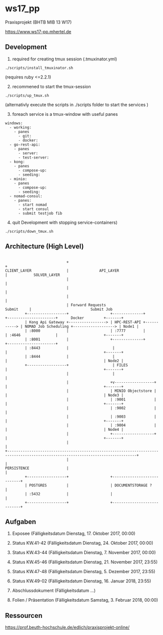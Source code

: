 # ws17_pp
Praxisprojekt (BHTB MIB 13 W17)

https://www.ws17-pp.mhertel.de

## Development

1. required for creating tmux session (.tmuxinator.yml)

  `./scripts/install_tmuxinator.sh`

  (requires ruby <=2.2.1)

2. recommened to start the tmux-session

  `./scripts/up_tmux.sh`

  (alternativly execute the scripts in ./scripts folder to start the services )

3. foreach service is a tmux-window with useful panes

  ```
  windows:
    - working:
      - panes
        - git:
        - docker:
    - go-rest-api:
      - panes
        - server:
        - test-server:
    - kong:
      - panes
        - compose-up:
        - seeding:
    - minio:
      - panes
        - compose-up:
        - seeding:
    - nomad-consul:
      - panes:
        - start nomad
        - start consul
        - submit testjob fib
  ```

4. quit Development with stopping service-containers)

  `./scripts/down_tmux.sh`

## Architecture (High Level)

```

                            +                                                +
CLIENT_LAYER                |              API_LAYER                         |            SOLVER_LAYER
                            |                                                |
                            |                                                |
                            |                                                |
                            | Forward Requests                    Submit     |                           Submit Job
         +------------------+                   +--------------+             +----------------------+      Docker         +-------+
         | Kong Api Gateway +-----------------> | HPC-REST-API +-----------> | NOMAD Job Scheduling +-------------------> | Node1 |
         | :8000            |                   | :7777        |             | :4646                |                     +-------+
         | :8001            |                   +--------------+             +----------------------+
         | :8443            |                    |                           |                                            +-------+
         | :8444            |                    |                           |                                            | Node2 |
         +------------------+                    | FILES                     |                                            +-------+
                            |                    |                           |
                            |                   +v------------------+        |                                            +-------+
                            |                   | MINIO Objectstore |        |                                            | Node3 |
                            |                   | :9001             |        |                                            +-------+
                            |                   | :9002             |        |
                            |                   | :9003             |        |                                            +-------+
                            |                   | :9004             |        |                                            | Node4 |
                            |                   +-------------------+        |                                            +-------+
                            |                                                |
+---------------------------------------------------------------------------------------------------------------------------------+
                            |                                                |
PERSISTENCE                 |                                                |
         +------------------+                   +----------------------------+
         | POSTGRES         |                   | DOCUMENTSTORAGE ?          |
         | :5432            |                   |                            |
         +------------------+                   +----------------------------+

```

## Aufgaben

1. Exposee (Fälligkeitsdatum	Dienstag, 17. Oktober 2017, 00:00)

2. Status KW.41-42 (Fälligkeitsdatum	Dienstag, 24. Oktober 2017, 00:00)

3. Status KW.43-44 (Fälligkeitsdatum	Dienstag, 7. November 2017, 00:00)

4. Status KW.45-46 (Fälligkeitsdatum	Dienstag, 21. November 2017, 23:55)

5. Status KW.47-48 (Fälligkeitsdatum	Dienstag, 5. Dezember 2017, 23:55)

6. Status KW.49-02 (Fälligkeitsdatum	Dienstag, 16. Januar 2018, 23:55)

7. Abschlussdokument (Fälligkeitsdatum ...)

8. Folien / Präsentation (Fälligkeitsdatum	Samstag, 3. Februar 2018, 00:00)

## Ressourcen

https://prof.beuth-hochschule.de/edlich/praxisprojekt-online/
